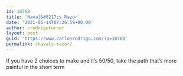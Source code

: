 ```yaml
---
id: 10768
title: 'Naval&#8217;s Razor'
date: '2021-05-14T07:26:59+00:00'
author: crodrigoturner
layout: post
guid: 'https://www.carlosrodrigo.com/?p=10768'
permalink: /navals-razor/
---
```


If you have 2 choices to make and it’s 50/50, take the path that’s more painful in the short term